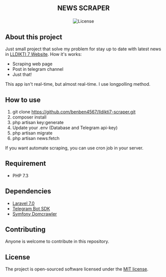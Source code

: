 ## <p align="center">NEWS SCRAPER</p>
<p align="center">
<img src="https://poser.pugx.org/laravel/framework/license.svg" alt="License"></a>
</p>

## About this project

Just small project that solve my problem for stay up to date with latest news in [LLDIKTI 7 Website](http://lldikti7.ristekdikti.go.id). How it's works:

- Scraping web page
- Post in telegram channel
- Just that!

This app isn't real-time, but almost real-time. I use longpolling method. 

## How to use
1. git clone https://github.com/benben4567/lldikti7-scraper.git
2. composer install
3. php artisan key:generate
4. Update your .env (Database and Telegram api-key)
5. php artisan migrate
6. php artisan news:fetch

If you want automate scraping, you can use cron job in your server.

## Requirement

- PHP 7.3

## Dependencies

- [Laravel 7.0](https://laravel.com)
- [Telegram Bot SDK](https://telegram-bot-sdk.readme.io/docs)
- [Symfony Domcrawler](https://packagist.org/packages/symfony/dom-crawler)


## Contributing

Anyone is welcome to contribute in this repository.

## License

The project is open-sourced software licensed under the [MIT license](https://opensource.org/licenses/MIT).
